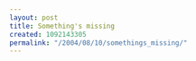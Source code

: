 ```yaml
---
layout: post
title: Something's missing
created: 1092143305
permalink: "/2004/08/10/somethings_missing/"
---
```


